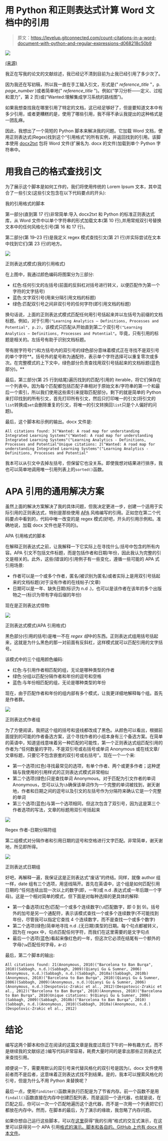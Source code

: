 # 用 Python 和正则表达式计算 Word 文档中的引用

> 原文：<https://levelup.gitconnected.com/count-citations-in-a-word-document-with-python-and-regular-expressions-d068218c50b9>

![](img/d9becc7a5908186b0e57b90ca54f9b6b.png)

[(来源)](https://www.pexels.com/photo/woman-programming-on-a-notebook-1181359/)

我正在写我的论文的文献综述，我已经记不清到目前为止我已经引用了多少次了。

因为我还在写初稿，所以我一直在手工输入引文，形式是(" *reference_title* "，p. *page_number* )或者简单地(" *reference_title* ")。例如(“学习分析——定义、过程和潜力”，第 2 页)或(“Wanted:理解集成学习系统的路线图”)。

如果我想查找我在哪里引用了特定的文档，这已经足够好了，但是要知道文本中有多少引用，或者更糟糕的是，使用了哪些引用，我不得不承认我提出的这种格式是一团乱麻。

因此，我想出了一个简短的 Python 脚本来解决我的问题。它加载 Word 文档，使用正则表达式(Regex)找到这个“引用格式”的所有实例，并返回找到的引用。该脚本使用 [docx2txt](https://pypi.org/project/docx2txt/) 包将 Word 文件(扩展名为. docx 的文件)加载到单个 Python 字符串中。

# 用我自己的格式查找引文

为了展示这个脚本是如何工作的，我们将使用传统的 Lorem Ipsum 文本，其中混合了一些引文(这些引文包含在以下代码要点的开头):

我的引用格式的脚本

第一部分(直到第 17 行)非常简单:导入 docx2txt 和 Python 的标准正则表达式库，从 Word 文件中以单个字符串的形式加载文本(第 10 行),并用常规双引号替换文本中的任何风格化引号(第 16 和 17 行)。

第二部分(第 19–23 行)是我定义 regex 模式查找引文(第 21 行)并实际尝试在文本中找到它们(第 23 行)的地方。

![](img/f4cf8376acd22174641e0a290027da61.png)

正则表达式模式(我的引用格式)

在上图中，我通过颜色编码将图案分为三部分:

*   红色:任何引文的左括号(前面的反斜杠对括号进行转义，以便匹配作为第一个字符的文字括号)
*   蓝色:文字双引号(用来分隔引用文档的标题)
*   绿色:匹配双引号之间非双引号的任何字符(即引用文档的标题)

换句话说，上面的正则表达式模式匹配任何用引号括起来并以左括号为前缀的文档标题。例如，对于引用`("Learning Analytics — Definitions, Processes and Potential", p.2)`，该模式只匹配从开始直到第二个双引号`("Learning Analytics — Definitions, Processes and Potential"`。毕竟，只有引用的标题是相关的。左括号有助于识别文档标题。

带有脱字符号(^)和方括号内的双引号的绿色部分意味着模式正在寻找不是双引号的单个字符**。括号外的星号称为通配符，表示单个字符选择可以重复零次或多次。在完整模式的上下文中，绿色部分负责查找用双引号括起来的文档标题(蓝色部分)。**

最后，第三部分(第 25 行到结尾)遍历找到的匹配/引用的 iterable，将它们保存在一个列表中。因为每个匹配都包括匹配子串相对于原始文本/字符串的第一个和最后一个索引，所以我们使用这些索引来提取匹配部分。剩下的就是简单的 Python 来打印找到的所有引文，首先打印所有引文，然后只打印唯一的引文(将引文的`list`转换成`set`会删除重复的引文，将唯一的引文转换回`list`只是个人偏好的问题)。

最后，这个脚本和示例的输出。docx 文件是:

```
All citations found: 3("Wanted: A road map for understanding Integrated Learning Systems"("Wanted: A road map for understanding Integrated Learning Systems"("Learning Analytics - Definitions, Processes and Potential"Unique citations: 2("Wanted: A road map for understanding Integrated Learning Systems"("Learning Analytics - Definitions, Processes and Potential"
```

我本可以从引文中去掉左括号，但保留它也没关系。即使我想对结果进行排序，我也可以简单地调用唯一引用列表上的`sorted()`函数。

# APA 引用的通用解决方案

虽然上面的解决方案解决了我的具体问题，但我决定更进一步，创建一个适用于实际引用的正则表达式，特别是那些使用 [APA](https://aus.libguides.com/apa) 风格编写的引用。正如您在第二个代码要点中看到的，代码中唯一改变的是 regex 模式(好吧，开头的引用示例和。准确地说，加载 docx 文件也是不同的)。

APA 引用格式的脚本

在解释正则表达式之前，让我解释一下它实际上在寻找什么:括号中包含的所有内容。APA 引文不包括文件标题，而是包括作者和日期/年份，因此我认为完整的引文是相关的。此外，这些(错误的)引用例子有一些变化，遵循一些可能的 APA 式引用场景:

*   作者可以是一个或多个作者，匿名(被识别为匿名)或者实际上是用双引号括起来的文档标题(对于没有作者的在线帖子/文章)
*   日期可以是一年、缺失日期(标识为 n.d .)，也可以是该作者在该年的多个出版物之一(标识为带有字母后缀的年份)

现在是正则表达式怪物:

![](img/7c9d3f7deb9ebf62eaf930dedfdba3a0.png)

正则表达式模式(APA 引用格式)

黑色部分(引用的括号)是唯一不在 *regex 组*中的东西。正则表达式组用括号括起来，这就是为什么黑色的那一对前面有反斜杠，这样模式就可以匹配引用的文字括号。

该模式中的三个组用颜色编码:

*   红色:与引用作者相匹配的组，无论是哪种类型的作者
*   绿色:分组以匹配分隔作者和年份的逗号和空格
*   蓝色:与年份相匹配的组，无论是哪种类型的年份

现在，由于匹配作者和年份的组内部有多个模式，让我更详细地解释每个组。首先是作者群。

![](img/ace4773e6992129d8441ebf983b57afa.png)

正则表达式作者组

为了方便阅读，我把这个组的括号和竖线都改成了黑色。从颜色可以看出，根据前面提到的可能的作者备选方案，这个寻找作者的小组本身有三个备选方案。在简单的英语中，知道竖线意味着另一种匹配的可能性，第一个正则表达式组匹配引用的作者为:“任何数量的字符，不是双引号或右括号或单词 Anonymous 或在线文章/文章标题，只要它不包含嵌套的双引号或右括号”。现在一个一个来:

*   第一个选项(红色)寻找最常见的选项，有单个作者、两个或更多作者；这种逻辑与我使用的引用样式的正则表达式模式非常相似
*   第二个选项(绿色)只是查找单词 Anonymous。对于匹配为引文作者的单词 Anonymous，您可以认为`\b`确保该单词作为一个完整的单词被找到，谢天谢地，作者和日期之间的逗号以及引文的左括号作为分隔符来确认它是一个完整的单词
*   第三个选项(蓝色)与第一个选项相同，但这次包含了双引号，因为这是第三个作者选项的写法，文章的标题用双引号括起来

![](img/0afe98d54ce81c90eaf94718c6cc6865.png)

Regex 作者-日期分隔符组

第二组模式对分隔作者和引用日期的逗号和空格进行文字匹配。非常简单，谢天谢地，所见即所得。

![](img/18860fe5b0c60fbb63aac390861eda2c.png)

正则表达式日期组

好吧，再解释一遍，我保证这是正则表达式“废话”的终结。同样，就像 author 组一样，date 组有三个选项，用竖线隔开。首先在英语中，这个组是如何匹配引用日期的:“任何连续出现一次以上的数字(即，一年)或 n.d .表达式或一年后跟一个字母)。这是一个相对简单的模式，但下面是对每种选择的更具体的解释:

*   第一个备选项(红色)匹配一个或多个连续数字(`\d`匹配数字，即 0 到 9)。括号外的加号是另一个通配符，表示该模式查找一个或多个连续数字(不可能找到年份，尽管我可以指定它查找 4 个连续数字，而不是查找一个或多个数字)
*   第二个选项(绿色)简单地寻找 n.d .(无日期)类型的日期。每个句点都被转义，因为在 regex 中，句点匹配任何字符，而我们在这里需要的是文字句点
*   最后一个选项(蓝色)看起来像红色的一年，但这次它必须在结尾有一个额外的字母(`\w`匹配任何字母，a-z)

最后，第二个脚本的输出:

```
All citations found: 21(Anonymous, 2010)("Barcelona to Ban Burqa", 2010)(Sabbagh, n.d.)(Sabbagh, 2009)(Qianyi Gu & Sumner, 2006)(Anonymous, n.d.)(Sabbagh, n.d.)(Sabbagh, 2010a)(Sabbagh, 2010b)(Anonymous, 2010)("Barcelona to Ban Burqa", 2010)(Qianyi Gu & Sumner, 2006)(Sabbagh, 2009)(Anonymous, n.d.)(Qianyi Gu & Sumner, 2006)(Anonymous, n.d.)(Despotovic-Zrakic et al., 2012)(Despotovic-Zrakic et al., 2012)("Barcelona to Ban Burqa", 2010)(Anonymous, 2010)("Barcelona to Ban Burqa", 2010)Unique citations: 9(Qianyi Gu & Sumner, 2006)(Sabbagh, 2009)(Sabbagh, 2010b)("Barcelona to Ban Burqa", 2010)(Sabbagh, n.d.)(Anonymous, 2010)(Sabbagh, 2010a)(Anonymous, n.d.)(Despotovic-Zrakic et al., 2012)
```

# 结论

编写这两个脚本和你正在阅读的这篇文章是我度过周日下午的一种有趣方式，而不是继续我的文献综述:)编写代码非常容易，耗费大量时间的是拿出那些正则表达式来查找引用。

顺便说一下，需要用默认的双引号来代替风格化的双引号是因为/。docx 文件使用前者而不是后者，这意味着正则表达式找不到结果。是的，我本可以搜索风格化的引号，但是为什么不用 Python 来替换呢？

最后一点，使用`finditer()`函数来执行匹配是为了节省内存。前一个函数不是用`findall()`函数直接在内存中创建匹配列表，而是返回一个迭代器，也就是说，在匹配之后，你可以一次一个匹配地遍历这个迭代器，而不是一次用一个列表把它们都放在内存中。然而，在脚本的最后，为了演示的缘故，我忽略了内存问题。

如果你想自己运行这些脚本，可以在[这里](https://repl.it/@ze1598/MyCitations)获得“我的引用”格式的交互式演示，在这里可以获得另一个 APA 引用[格式的演示。脚本和各自的。GitHub 上也有 docx 样本文件](https://repl.it/@ze1598/APACitations)。